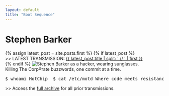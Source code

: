 ```yaml
---
layout: default
title: "Boot Sequence"
---
```


<div class="terminal-intro">
  <h1 class="crt-green">Stephen Barker</h1>
  {% assign latest_post = site.posts.first %}
  {% if latest_post %}
    <div class="latest-transmission my-2">
      <span class="crt-green">&gt;&gt; LATEST TRANSMISSION:</span> <a href="{{ latest_post.url | relative_url }}">{{ latest_post.title | split: ' // ' | first }}</a>
    </div>
  {% endif %}
    <img src="{{ '/assets/img/76668045986__ECEF6A7B-9EAD-4065-8C80-F523EC358B7C.jpeg' | relative_url }}" alt="Stephen Barker as a hacker, wearing sunglasses." title="Stephen Barker as a hacker, wearing sunglasses." class="ice-image">
  <div class="tagline glitch">Killing The Corp®rate buzzwords, one commit at a time.</div>
  <pre class="typewriter">$ whoami HotChip  $ cat /etc/motd Where code meets resistance.
</pre>
 <p>&gt;&gt; Access the <a href="/archive/">full archive</a> for all prior transmissions.</p>
</div>


